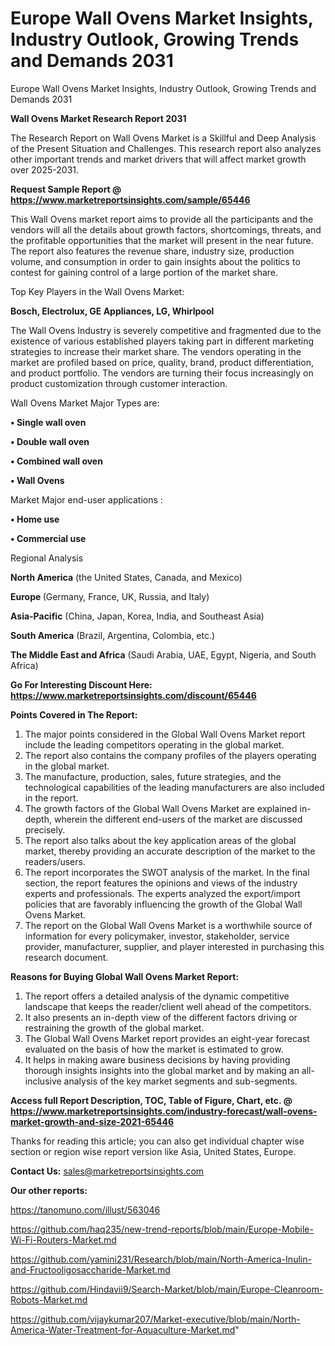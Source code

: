 # Europe Wall Ovens Market Insights, Industry Outlook, Growing Trends and Demands 2031
Europe Wall Ovens Market Insights, Industry Outlook, Growing Trends and Demands 2031

<strong>Wall Ovens Market Research Report 2031</strong>

The Research Report on Wall Ovens Market is a Skillful and Deep Analysis of the Present Situation and Challenges. This research report also analyzes other important trends and market drivers that will affect market growth over 2025-2031.

<strong>Request Sample Report @ <a href=https://www.marketreportsinsights.com/sample/65446>https://www.marketreportsinsights.com/sample/65446</a></strong>

This Wall Ovens market report aims to provide all the participants and the vendors will all the details about growth factors, shortcomings, threats, and the profitable opportunities that the market will present in the near future. The report also features the revenue share, industry size, production volume, and consumption in order to gain insights about the politics to contest for gaining control of a large portion of the market share.

Top Key Players in the Wall Ovens Market:

<strong>Bosch, Electrolux, GE Appliances, LG, Whirlpool</strong>

The Wall Ovens Industry is severely competitive and fragmented due to the existence of various established players taking part in different marketing strategies to increase their market share. The vendors operating in the market are profiled based on price, quality, brand, product differentiation, and product portfolio. The vendors are turning their focus increasingly on product customization through customer interaction.

Wall Ovens Market Major Types are:

<strong>• Single wall oven

• Double wall oven

• Combined wall oven

• Wall Ovens</strong>

Market Major end-user applications :

<strong>• Home use

• Commercial use</strong>

Regional Analysis

</u><strong><b>North America</b></strong> (the United States, Canada, and Mexico)

<strong><b>Europe </b></strong>(Germany, France, UK, Russia, and Italy)

<strong><b>Asia-Pacific</b></strong> (China, Japan, Korea, India, and Southeast Asia)

<strong><b>South America</b></strong> (Brazil, Argentina, Colombia, etc.)

<strong><b>The Middle East and Africa</b></strong> (Saudi Arabia, UAE, Egypt, Nigeria, and South Africa)

<strong>Go For Interesting Discount Here: <a href=https://www.marketreportsinsights.com/discount/65446>https://www.marketreportsinsights.com/discount/65446</a></strong>

<strong>Points Covered in The Report:</strong>
<ol>
  <li>The major points considered in the Global Wall Ovens Market report include the leading competitors operating in the global market.</li>
  <li>The report also contains the company profiles of the players operating in the global market.</li>
  <li>The manufacture, production, sales, future strategies, and the technological capabilities of the leading manufacturers are also included in the report.</li>
  <li>The growth factors of the Global Wall Ovens Market are explained in-depth, wherein the different end-users of the market are discussed precisely.</li>
  <li>The report also talks about the key application areas of the global market, thereby providing an accurate description of the market to the readers/users.</li>
  <li>The report incorporates the SWOT analysis of the market. In the final section, the report features the opinions and views of the industry experts and professionals. The experts analyzed the export/import policies that are favorably influencing the growth of the Global Wall Ovens Market.</li>
  <li>The report on the Global Wall Ovens Market is a worthwhile source of information for every policymaker, investor, stakeholder, service provider, manufacturer, supplier, and player interested in purchasing this research document.</li>
</ol>
<strong>Reasons for Buying Global Wall Ovens Market Report:</strong>

<ol>
  <li>The report offers a detailed analysis of the dynamic competitive landscape that keeps the reader/client well ahead of the competitors.</li>
  <li>It also presents an in-depth view of the different factors driving or restraining the growth of the global market.</li>
  <li>The Global Wall Ovens Market report provides an eight-year forecast evaluated on the basis of how the market is estimated to grow.</li>
  <li>It helps in making aware business decisions by having providing thorough insights insights into the global market and by making an all-inclusive analysis of the key market segments and sub-segments.</li>
</ol>
<strong>Access full Report Description, TOC, Table of Figure, Chart, etc. @ <a href=https://www.marketreportsinsights.com/industry-forecast/wall-ovens-market-growth-and-size-2021-65446>https://www.marketreportsinsights.com/industry-forecast/wall-ovens-market-growth-and-size-2021-65446</a></strong>


Thanks for reading this article; you can also get individual chapter wise section or region wise report version like Asia, United States, Europe.

<strong>Contact Us:</strong>
sales@marketreportsinsights.com

<strong>Our other reports:</strong>

<a href=https://tanomuno.com/illust/563046>https://tanomuno.com/illust/563046</a>

<a href=https://github.com/haq235/new-trend-reports/blob/main/Europe-Mobile-Wi-Fi-Routers-Market.md>https://github.com/haq235/new-trend-reports/blob/main/Europe-Mobile-Wi-Fi-Routers-Market.md</a>

<a href=https://github.com/yamini231/Research/blob/main/North-America-Inulin-and-Fructooligosaccharide-Market.md>https://github.com/yamini231/Research/blob/main/North-America-Inulin-and-Fructooligosaccharide-Market.md</a>

<a href=https://github.com/Hindavii9/Search-Market/blob/main/Europe-Cleanroom-Robots-Market.md>https://github.com/Hindavii9/Search-Market/blob/main/Europe-Cleanroom-Robots-Market.md</a>

<a href=https://github.com/vijaykumar207/Market-executive/blob/main/North-America-Water-Treatment-for-Aquaculture-Market.md>https://github.com/vijaykumar207/Market-executive/blob/main/North-America-Water-Treatment-for-Aquaculture-Market.md</a>"
